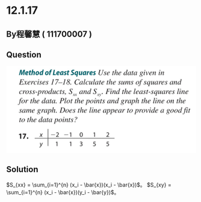# 12.1.17

## By程馨慧 ( 111700007 )

## Question
 
 ![image](https://github.com/HWTeng-Course/202402-Statistics/blob/main/Images/S__27295749.jpg)

## Solution
$S_{xx} = \sum_{i=1}^{n} (x_i - \bar{x})(x_i - \bar{x})$。
$S_{xy} = \sum_{i=1}^{n} (x_i - \bar{x})(y_i - \bar{y})$。
